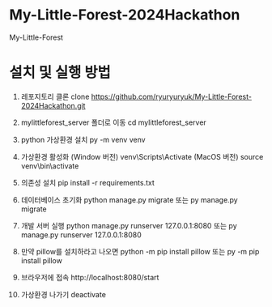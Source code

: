 # My-Little-Forest-2024Hackathon
My-Little-Forest

# 설치 및 실행 방법
1. 레포지토리 클론
clone https://github.com/ryuryuryuk/My-Little-Forest-2024Hackathon.git

2. mylittleforest_server 폴더로 이동
cd mylittleforest_server

3. python 가상환경 설치
py -m venv venv

4. 가상환경 활성화
(Window 버전) venv\Scripts\Activate 
(MacOS 버전) source venv\bin\activate

3. 의존성 설치
pip install -r requirements.txt

4. 데이터베이스 초기화
python manage.py migrate
또는 
py manage.py migrate


5. 개발 서버 실행
python manage.py runserver 127.0.0.1:8080
또는 
py manage.py runserver 127.0.0.1:8080

6. 만약 pillow를 설치하라고 나오면
python -m pip install pillow
또는
py -m pip install pillow

6. 브라우저에 접속
http://localhost:8080/start

7. 가상환경 나가기
deactivate
